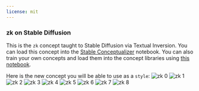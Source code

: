 ```yaml
---
license: mit
---
```

### zk on Stable Diffusion
This is the `zk` concept taught to Stable Diffusion via Textual Inversion. You can load this concept into the [Stable Conceptualizer](https://colab.research.google.com/github/huggingface/notebooks/blob/main/diffusers/stable_conceptualizer_inference.ipynb) notebook. You can also train your own concepts and load them into the concept libraries using [this notebook](https://colab.research.google.com/github/huggingface/notebooks/blob/main/diffusers/sd_textual_inversion_training.ipynb).

Here is the new concept you will be able to use as a `style`:
![zk 0](https://huggingface.co/sd-concepts-library/zk/resolve/main/concept_images/3.jpeg)
![zk 1](https://huggingface.co/sd-concepts-library/zk/resolve/main/concept_images/6.jpeg)
![zk 2](https://huggingface.co/sd-concepts-library/zk/resolve/main/concept_images/0.jpeg)
![zk 3](https://huggingface.co/sd-concepts-library/zk/resolve/main/concept_images/7.jpeg)
![zk 4](https://huggingface.co/sd-concepts-library/zk/resolve/main/concept_images/5.jpeg)
![zk 5](https://huggingface.co/sd-concepts-library/zk/resolve/main/concept_images/8.jpeg)
![zk 6](https://huggingface.co/sd-concepts-library/zk/resolve/main/concept_images/1.jpeg)
![zk 7](https://huggingface.co/sd-concepts-library/zk/resolve/main/concept_images/2.jpeg)
![zk 8](https://huggingface.co/sd-concepts-library/zk/resolve/main/concept_images/4.jpeg)

